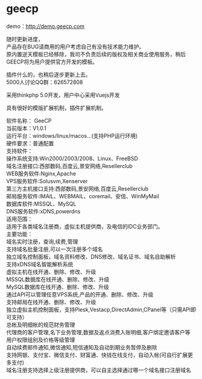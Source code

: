 # geecp

demo：http://demo.geecp.com

随时更新进度，<br>
产品存在BUG请商用的用户考虑自己有没有技术能力维护。<br>
原内置逆天模板已经移除，我司不负责后续的版权及相关商业使用服务，稍后GEECP将为用户提供官方开发的模板。<br>

插件什么的，也稍后逐步更新上去。
<br>5000人讨论QQ群：626572808

采用thinkphp 5.0开发，用户中心采用Vuejs开发

具有很好的模版扩展机制，插件扩展机制。



软件名称： GeeCP<br>
当前版本：V1.0.1<br>
运行平台：windows/linux/macos...(支持PHP运行环境)<br>
硬件要求：普通配置<br>
支持软件：<br>
操作系统支持:Win2000/2003/2008、Linux、FreeBSD<br>
域名注册接口:西部数码,百度云,景安网络,Resellerclub<br>
WEB服务软件:Nginx,Apache<br>
VPS服务软件:Solusvm,Xenserver<br>
第三方主机接口支持:西部数码,景安网络,百度云,Resellerclub<br>
邮局服务软件:IMAIL、WEBMAIL、coremail、安信、WinMyMail<br>
数据库软件:MSSQL、MySQL<br>
DNS服务软件:xDNS,powerdns<br>
适用范围：<br>
适用于各类域名注册商，虚拟主机提供商，及电信的IDC业务部门。<br>
主要功能：<br>
域名实时注册，查询,续费,管理<br>
支持域名批量注册,可以一次注册多个域名<br>
独立域名控制面板，域名资料修改、DNS修改、域名证书、域名自助解析<br>
支持xDNS域名智能解析系统<br>
虚拟主机在线开通、删除、修改、升级<br>
MSSQL数据库在线开通、删除、修改、升级<br>
MySQL数据库在线开通、删除、修改、升级<br>
通过API可以管理任意VPS系统,产品的开通、删除、修改、升级<br>
支持邮局在线开通、删除、修改、升级<br>
独立虚拟主机控制面板，支持Plesk,Vestacp,DirectAdmin,CPanel等（只需API即可支持）<br>
总帐及明细帐的规范财务管理<br>
代理商的客户管理,名下业务管理,数据及返点消费入账明细,客户绑定邀请客户等<br>
用户权限组别及价格等级管理<br>
自动续费邮件通知,微信通知,短信通知及自动到期业务暂停及删除<br>
支持网银、支付宝、微信支付、财富通、快钱在线支付，自动入帐(可自行扩展更多支付)<br>
域名注册支持选择上级注册提供商，可以自主选择通过哪一个域名接口注册域名<br>
